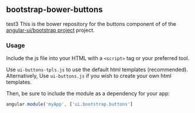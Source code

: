 
## bootstrap-bower-buttons

test3
This is the bower repository for the buttons component of of the [angular-ui/bootstrap project](https://github.com/angular-ui/bootstrap) project.

### Usage

Include the js file into your HTML with a `<script>` tag or your preferred tool.

Use `ui-buttons-tpls.js` to use the default html templates (recommended). Alternatively, Use `ui-buttons.js` if you wish to create your own html templates.

Then, be sure to include the module as a dependency for your app:
```js
angular.module('myApp', ['ui.bootstrap.buttons']
```


